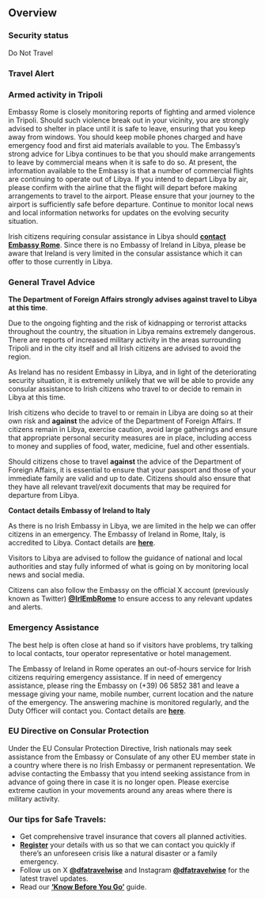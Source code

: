 ## Overview

### Security status

Do Not Travel

### **Travel Alert**

### **Armed activity in Tripoli**

Embassy Rome is closely monitoring reports of fighting and armed violence in Tripoli. Should such violence break out in your vicinity, you are strongly advised to shelter in place until it is safe to leave, ensuring that you keep away from windows. You should keep mobile phones charged and have emergency food and first aid materials available to you. The Embassy’s strong advice for Libya continues to be that you should make arrangements to leave by commercial means when it is safe to do so. At present, the information available to the Embassy is that a number of commercial flights are continuing to operate out of Libya. If you intend to depart Libya by air, please confirm with the airline that the flight will depart before making arrangements to travel to the airport. Please ensure that your journey to the airport is sufficiently safe before departure. Continue to monitor local news and local information networks for updates on the evolving security situation.

Irish citizens requiring consular assistance in Libya should [**contact Embassy Rome**](https://www.ireland.ie/en/italy/rome/contact/). Since there is no Embassy of Ireland in Libya, please be aware that Ireland is very limited in the consular assistance which it can offer to those currently in Libya.

### **General Travel Advice**

**The Department of Foreign Affairs strongly advises against travel to Libya at this time**.

Due to the ongoing fighting and the risk of kidnapping or terrorist attacks throughout the country, the situation in Libya remains extremely dangerous. There are reports of increased military activity in the areas surrounding Tripoli and in the city itself and all Irish citizens are advised to avoid the region.

As Ireland has no resident Embassy in Libya, and in light of the deteriorating security situation, it is extremely unlikely that we will be able to provide any consular assistance to Irish citizens who travel to or decide to remain in Libya at this time.

Irish citizens who decide to travel to or remain in Libya are doing so at their own risk and **against** the advice of the Department of Foreign Affairs. If citizens remain in Libya, exercise caution, avoid large gatherings and ensure that appropriate personal security measures are in place, including access to money and supplies of food, water, medicine, fuel and other essentials.

Should citizens chose to travel **against** the advice of the Department of Foreign Affairs, it is essential to ensure that your passport and those of your immediate family are valid and up to date. Citizens should also ensure that they have all relevant travel/exit documents that may be required for departure from Libya.

**Contact details Embassy of Ireland to Italy**

As there is no Irish Embassy in Libya, we are limited in the help we can offer citizens in an emergency. The Embassy of Ireland in Rome, Italy, is accredited to Libya. Contact details are [**here**](https://www.ireland.ie/en/italy/rome/).

Visitors to Libya are advised to follow the guidance of national and local authorities and stay fully informed of what is going on by monitoring local news and social media.

Citizens can also follow the Embassy on the official X account (previously known as Twitter) [**@IrlEmbRome**](https://twitter.com/IrlEmbRome) to ensure access to any relevant updates and alerts.

### **Emergency Assistance**

The best help is often close at hand so if visitors have problems, try talking to local contacts, tour operator representative or hotel management.

The Embassy of Ireland in Rome operates an out-of-hours service for Irish citizens requiring emergency assistance. If in need of emergency assistance, please ring the Embassy on (+39) 06 5852 381 and leave a message giving your name, mobile number, current location and the nature of the emergency. The answering machine is monitored regularly, and the Duty Officer will contact you. Contact details are [**here**](https://www.ireland.ie/en/italy/rome/).

### **EU Directive on Consular Protection**

Under the EU Consular Protection Directive, Irish nationals may seek assistance from the Embassy or Consulate of any other EU member state in a country where there is no Irish Embassy or permanent representation. We advise contacting the Embassy that you intend seeking assistance from in advance of going there in case it is no longer open. Please exercise extreme caution in your movements around any areas where there is military activity.

### **Our tips for Safe Travels:**

* Get comprehensive travel insurance that covers all planned activities.
* [**Register**](https://www.ireland.ie/en/dfa/overseas-travel/citizens-registration/) your details with us so that we can contact you quickly if there’s an unforeseen crisis like a natural disaster or a family emergency.
* Follow us on X [**@dfatravelwise**](https://www.twitter.com/DFATravelWise) and Instagram [**@dfatravelwise**](https://www.instagram.com/dfatravelwise/) for the latest travel updates.
* Read our [**‘Know Before You Go’**](https://www.ireland.ie/en/dfa/overseas-travel/know-before-you-go/) guide.